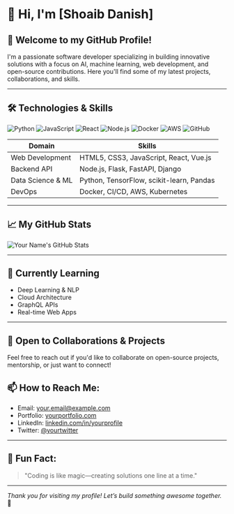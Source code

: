 # 👋 Hi, I'm [Shoaib Danish]

## 🚀 Welcome to my GitHub Profile!

I'm a passionate software developer specializing in building innovative solutions with a focus on AI, machine learning, web development, and open-source contributions. Here you'll find some of my latest projects, collaborations, and skills.

---

## 🛠️ Technologies & Skills

![Python](https://img.shields.io/badge/Python-3776AB?style=for-the-badge&logo=python&logoColor=white)
![JavaScript](https://img.shields.io/badge/JavaScript-F7DF1E?style=for-the-badge&logo=javascript&logoColor=black)
![React](https://img.shields.io/badge/React-61DAFB?style=for-the-badge&logo=react&logoColor=white)
![Node.js](https://img.shields.io/badge/Node.js-339933?style=for-the-badge&logo=nodedotjs&logoColor=white)
![Docker](https://img.shields.io/badge/Docker-2496ED?style=for-the-badge&logo=docker&logoColor=white)
![AWS](https://img.shields.io/badge/AWS-232F3E?style=for-the-badge&logo=amazon-aws&logoColor=white)
![GitHub](https://img.shields.io/badge/GitHub-181717?style=for-the-badge&logo=github&logoColor=white)

| Domain | Skills |
|---------|---------|
| Web Development | HTML5, CSS3, JavaScript, React, Vue.js |
| Backend API | Node.js, Flask, FastAPI, Django |
| Data Science & ML | Python, TensorFlow, scikit-learn, Pandas |
| DevOps | Docker, CI/CD, AWS, Kubernetes |

---

## 📈 My GitHub Stats

![Your Name's GitHub Stats](https://github-readme-stats.vercel.app/api?username=yourusername&show_icons=true&hide_title=true&count_private=true&line_height=21&theme=radical)

---

## 🌱 Currently Learning
- Deep Learning & NLP
- Cloud Architecture
- GraphQL APIs
- Real-time Web Apps

---

## 💼 Open to Collaborations & Projects
Feel free to reach out if you'd like to collaborate on open-source projects, mentorship, or just want to connect!

## 📫 How to Reach Me:
- Email: [your.email@example.com](mailto:your.email@example.com)
- Portfolio: [yourportfolio.com](https://yourportfolio.com)
- LinkedIn: [linkedin.com/in/yourprofile](https://linkedin.com/in/yourprofile)
- Twitter: [@yourtwitter](https://twitter.com/yourtwitter)

---

## 🎯 Fun Fact:
> "Coding is like magic—creating solutions one line at a time."

---

*Thank you for visiting my profile! Let’s build something awesome together.* 🚀
